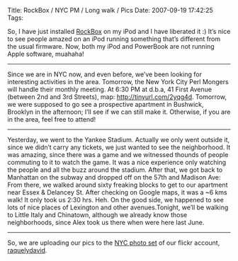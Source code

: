 Title: RockBox / NYC PM / Long walk / Pics
Date: 2007-09-19 17:42:25
Tags: 

<p>So, I have just installed <a href="http://www.rockbox.org" target="_blank">RockBox</a> on my iPod and I have liberated it :) It&#8217;s nice to see people amazed on an iPod running something that&#8217;s different from the usual firmware. Now, both my iPod and PowerBook are not running Apple software, muahaha!

</p>
<hr>
<p>Since we are in NYC now, and even before, we&#8217;ve been looking for interesting activities in the area. Tomorrow, the New York City Perl Mongers will handle their monthly meeting. At 6:30 PM at d.b.a, 41 First Avenue (between 2nd and 3rd Streets), map: <a href="http://tinyurl.com/2yqg4d" target="_blank"><a href="http://tinyurl.com/2yqg4d">http://tinyurl.com/2yqg4d</a></a>. Tomorrow, we were supposed to go see a prospective apartment in Bushwick, Brooklyn in the afternoon; I&#8217;ll see if we can still make it. Otherwise, if you are in the area, feel free to attend! </p>
<hr>
<p>Yesterday, we went to the Yankee Stadium. Actually we only went outside it, since we didn&#8217;t carry any tickets, we just wanted to see the neighborhood. It was amazing, since there was a game and we witnessed thounds of people commuting to it to watch the game. It was a nice experience only watching the people and all the buzz around the stadium. After that, we got back to Manhattan on the subway and dropped off on the 57th and Madison Ave: From there, we walked around sixty freaking blocks to get to our apartment near Essex &amp; Delancey St. After checking on Google maps, it was a ~6 kms walk! It only took us 2:30 hrs. Heh. On the good side, we happened to see lots of nice places of Lexington and other avenues.Tonight, we&#8217;ll be walking to Little Italy and Chinatown, although we already know those neighborhoods, since Alex took us there when were here last June.

</p>
<hr>
<p>So, we are uploading our pics to the <a href="http://www.flickr.com/photos/raquelydavid/sets/72157602073690584/" target="_blank">NYC photo set</a> of our flickr account, <a href="http://www.flickr.com/photos/raquelydavid/" target="_blank">raquelydavid</a>. </p>
